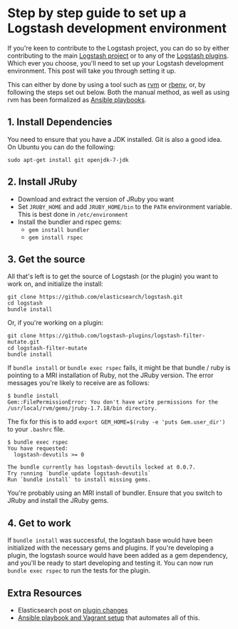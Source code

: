 # Step by step guide to set up a Logstash development environment

If you're keen to contribute to the Logstash project, you can do so by either contributing to the main [Logstash project][1] or to any of the [Logstash plugins][2]. Which ever you choose, you'll need to set up your Logstash development environment. This post will take you through setting it up.<!-- more -->

This can either by done by using a tool such as [rvm][4] or [rbenv][5], or, by following the steps set out below.  Both the manual method, as well as using rvm has been formalized as [Ansible playbooks][3].

## 1. Install Dependencies

You need to ensure that you have a JDK installed. Git is also a good idea. On Ubuntu you can do the following:

~~~
sudo apt-get install git openjdk-7-jdk
~~~

## 2. Install JRuby

* Download and extract the version of JRuby you want
* Set `JRUBY_HOME` and add `JRUBY_HOME/bin` to the `PATH` environment variable. This is best done in `/etc/environment`
* Install the bundler and rspec gems:
    * `gem install bundler`
    * `gem install rspec`

## 3. Get the source

All that's left is to get the source of Logstash (or the plugin) you want to work on, and initialize the install:

~~~
git clone https://github.com/elasticsearch/logstash.git
cd logstash
bundle install
~~~

Or, if you're working on a plugin:

~~~
git clone https://github.com/logstash-plugins/logstash-filter-mutate.git
cd logstash-filter-mutate
bundle install
~~~

If `bundle install` or `bundle exec rspec` fails, it might be that bundle / ruby is pointing to a MRI installation of Ruby, not the JRuby version. The error messages you're likely to receive are as follows:

~~~
$ bundle install
Gem::FilePermissionError: You don't have write permissions for the /usr/local/rvm/gems/jruby-1.7.18/bin directory.
~~~

The fix for this is to add `export GEM_HOME=$(ruby -e 'puts Gem.user_dir')` to your `.bashrc` file.

~~~
$ bundle exec rspec
You have requested:
  logstash-devutils >= 0

The bundle currently has logstash-devutils locked at 0.0.7.
Try running `bundle update logstash-devutils`
Run `bundle install` to install missing gems.
~~~

You're probably using an MRI install of bundler. Ensure that you switch to JRuby and install the JRuby gems.

## 4. Get to work

If `bundle install` was successful, the logstash base would have been initialized with the necessary gems and plugins. If you're developing a plugin, the logstash source would have been added as a gem dependency, and you'll be ready to start developing and testing it. You can now run `bundle exec rspec` to run the tests for the plugin.

## Extra Resources

* Elasticsearch post on [plugin changes][6]
* [Ansible playbook and Vagrant setup][3] that automates all of this.

[1]: https://github.com/elasticsearch/logstash/
[2]: https://github.com/logstash-plugins/
[3]: https://github.com/EagerELK/logstash-development-environment
[4]: https://rvm.io/
[5]: http://rbenv.org/
[6]: http://www.elasticsearch.org/blog/plugin-ecosystem-changes/
